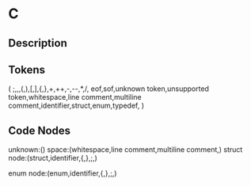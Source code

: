 # C

## Description


## Tokens

(
;,\,,(,\),[,],{,},+,++,-,--,*,/,
eof,sof,unknown token,unsupported token,whitespace,line comment,multiline comment,identifier,struct,enum,typedef,
)

## Code Nodes

unknown:()
space:(whitespace,line comment,multiline comment,)
struct node:(struct,identifier,{,},;,)

enum node:(enum,identifier,{,},;,)

